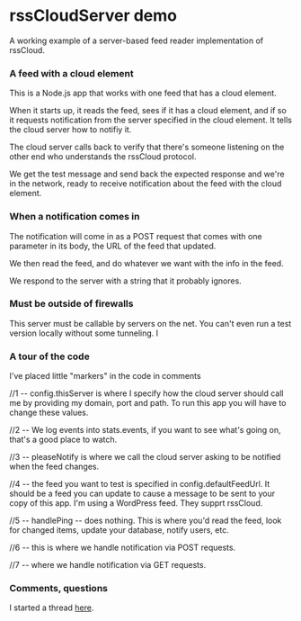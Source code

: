 # rssCloudServer demo

A working example of a server-based feed reader implementation of rssCloud.

### A feed with a cloud element

This is a Node.js app that works with one feed that has a cloud element. 

When it starts up, it reads the feed, sees if it has a cloud element, and if so it requests notification from the server specified in the cloud element. It tells the cloud server how to notifiy it. 

The cloud server calls back to verify that there's someone listening on the other end who understands the rssCloud protocol. 

We get the test message and send back the expected response and we're in the network, ready to receive notification about the feed with the cloud element.

### When a notification comes in

The notification will come in as a POST request that comes with one parameter in its body, the URL of the feed that updated.

We then read the feed, and do whatever we want with the info in the feed. 

We respond to the server with a string that it probably ignores. 

### Must be outside of firewalls

This server must be callable by servers on the net. You can't even run a test version locally without some tunneling. I

### A tour of the code

I've placed little "markers" in the code in comments

//1 -- config.thisServer is where I specify how the cloud server should call me by providing my domain, port and path. To run this app you will have to change these values.

//2 -- We log events into stats.events, if you want to see what's going on, that's a good place to watch.

//3 -- pleaseNotify is where we call the cloud server asking to be notified when the feed changes. 

//4 -- the feed you want to test is specified in config.defaultFeedUrl. It should be a feed you can update to cause a message to be sent to your copy of this app. I'm using a WordPress feed. They supprt rssCloud. 

//5 -- handlePing -- does nothing. This is where you'd read the feed, look for changed items, update your database, notify users, etc. 

//6 -- this is where we handle notification via POST requests.

//7 -- where we handle notification via GET requests.

### Comments, questions

I started a thread <a href="https://github.com/scripting/reallysimple/issues/12">here</a>. 


